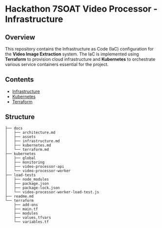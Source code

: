 # Hackathon 7SOAT Video Processor - Infrastructure

## Overview

This repository contains the Infrastructure as Code (IaC) configuration for the **Video Image Extraction** system. The IaC is implemented using **Terraform** to provision cloud infrastructure and **Kubernetes** to orchestrate various service containers essential for the project.

## Contents

- [Infrastructure](./docs/infrastructure.md)
- [Kubernetes](./docs/kubernetes.md)
- [Terraform](./docs/terraform.md)

## Structure

```
├── docs
│   ├── architecture.md
│   ├── assets
│   ├── infrastructure.md
│   ├── kubernetes.md
│   └── terraform.md
├── kubernetes
│   ├── global
│   ├── monitoring
│   ├── video-processor-api
│   └── video-processor-worker
├── load-tests
│   ├── node_modules
│   ├── package.json
│   ├── package-lock.json
│   └── video-processor-worker-load-test.js
├── readme.md
└── terraform
    ├── add-ons
    ├── main.tf
    ├── modules
    ├── values.tfvars
    └── variables.tf
```